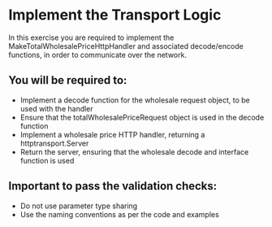 # Implement the Transport Logic

In this exercise you are required to implement the MakeTotalWholesalePriceHttpHandler and associated decode/encode functions, in order to communicate over the network.

## You will be required to:
* Implement a decode function for the wholesale request object, to be used with the handler
* Ensure that the totalWholesalePriceRequest object is used in the decode function
* Implement a wholesale price HTTP handler, returning a httptransport.Server
* Return the server, ensuring that the wholesale decode and interface function is used

## Important to pass the validation checks:
* Do not use parameter type sharing
* Use the naming conventions as per the code and examples
